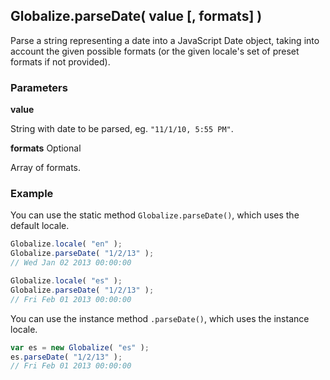 ## Globalize.parseDate( value [, formats] )

Parse a string representing a date into a JavaScript Date object, taking into
account the given possible formats (or the given locale's set of preset formats
if not provided).

### Parameters

**value**

String with date to be parsed, eg. `"11/1/10, 5:55 PM"`.

**formats** Optional

Array of formats.

### Example

You can use the static method `Globalize.parseDate()`, which uses the default
locale.

```javascript
Globalize.locale( "en" );
Globalize.parseDate( "1/2/13" );
// Wed Jan 02 2013 00:00:00

Globalize.locale( "es" );
Globalize.parseDate( "1/2/13" );
// Fri Feb 01 2013 00:00:00
```

You can use the instance method `.parseDate()`, which uses the instance locale.

```javascript
var es = new Globalize( "es" );
es.parseDate( "1/2/13" );
// Fri Feb 01 2013 00:00:00
```
